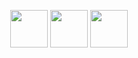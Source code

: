 <p align='center'>
<a href="https://www.facebook.com/sergey.ripchanskiy/"><img height="60" src="https://lh3.googleusercontent.com/proxy/2lmNwzUQ9arT3ExgtpLfLUY_huySpNtysbv0C_JY6GkU1pZp2HkHWsB3q3VRsnpUSwT0BK6IWNatwgOTw7ISrl4yUXs?raw=true"></a>
  <a href="mailto:sergeyripchanskiy@gmail.com"><img height="60" src="https://cdn.worldvectorlogo.com/logos/gmail-icon.svg?raw=true" target="_blank"></a>
<a href="https://www.linkedin.com/in/sergey-ripchanskiy/"><img height="60" src="https://upload.wikimedia.org/wikipedia/commons/thumb/c/c9/Linkedin.svg/1200px-Linkedin.svg.png?raw=true"></a>
</p>
